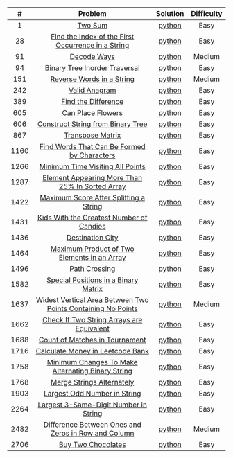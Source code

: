 |  #   |                                                                 Problem                                                                  |                                                                        Solution                                                                         | Difficulty |
|:----:|:----------------------------------------------------------------------------------------------------------------------------------------:|:-------------------------------------------------------------------------------------------------------------------------------------------------------:|:----------:|
|  1   |                                             [Two Sum](https://leetcode.com/problems/two-sum)                                             |                   [python](https://github.com/Mu7annad0/leetcode/blob/ee2d1755d8b12550a97c4fb70bd4e5b4f936688c/leetcode/0001.TwoSum)                    |    Easy    |
|  28  |  [Find the Index of the First Occurrence in a String](https://leetcode.com/problems/find-the-index-of-the-first-occurrence-in-a-string)  |  [python](https://github.com/Mu7annad0/leetcode/blob/b611f9fbbbd03c9d86cf2675c1eb76c3124b65bb/leetcode/0028.FindTheIndexOfTheFirstOccurrenceInAString)  |    Easy    |
|  91  |                                         [Decode Ways](https://leetcode.com/problems/decode-ways)                                         |                 [python](https://github.com/Mu7annad0/leetcode/blob/a58cbeb3702d20cde829b336ea087a9662e59473/leetcode/0091.DecodeWays)                  |   Medium   |
|  94  |                       [Binary Tree Inorder Traversal](https://leetcode.com/problems/binary-tree-inorder-traversal)                       |         [python](https://github.com/Mu7annad0/leetcode/blob/9fce08914a5f3267bdfe02167a965c7504026580/leetcode/0094.BinaryTreeInorderTraversal)          |    Easy    |
| 151  |                           [Reverse Words in a String](https://leetcode.com/problems/reverse-words-in-a-string)                           |                [python](https://github.com/Mu7annad0/leetcode/blob/471db575e14cfc9ba359b52665ef5bcb187332c4/leetcode/0151.ReverseWords)                 |   Medium   |
| 242  |                                       [Valid Anagram](https://leetcode.com/problems/valid-anagram)                                       |                [python](https://github.com/Mu7annad0/leetcode/blob/e1d3ce09b80585a70c9459708e114f5b26e0aa2d/leetcode/0242.ValidAnagram)                 |    Easy    |
| 389  |                                 [Find the Difference](https://leetcode.com/problems/find-the-difference)                                 |              [python](https://github.com/Mu7annad0/leetcode/blob/aac1b06b0bdb2308eb6ec23516b60173c638b161/leetcode/0389.FindTheDifference)              |    Easy    |
| 605  |                                   [Can Place Flowers](https://leetcode.com/problems/can-place-flowers)                                   |               [python](https://github.com/Mu7annad0/leetcode/blob/471db575e14cfc9ba359b52665ef5bcb187332c4/leetcode/0605.CanPlaceFlowers)               |    Easy    |
| 606  |                   [Construct String from Binary Tree](https://leetcode.com/problems/construct-string-from-binary-tree)                   |        [python](https://github.com/Mu7annad0/leetcode/blob/d535f0a3a7a569b5bb944616acc773dd3e71fdb4/leetcode/0606.ConstructStringFromBinaryTree)        |    Easy    |
| 867  |                                    [Transpose Matrix](https://leetcode.com/problems/transpose-matrix)                                    |               [python](https://github.com/Mu7annad0/leetcode/blob/28c2722fb8202a78f3aeca7c936ec5b5f65fbecb/leetcode/0867.TransposeMatrix)               |    Easy    |
| 1160 |         [Find Words That Can Be Formed by Characters](https://leetcode.com/problems/find-words-that-can-be-formed-by-characters)         |    [python](https://github.com/Mu7annad0/leetcode/blob/1041df9cdfe6577ac5ddffc7d478ab16f44313ce/leetcode/1160.FindWordsThatCanBeFormedByCharacters)     |    Easy    |   
| 1266 |                    [Minimum Time Visiting All Points](https://leetcode.com/problems/minimum-time-visiting-all-points)                    |        [python](https://github.com/Mu7annad0/leetcode/blob/0448a287233fa39c24bf2fdab3e2e90dda6b346b/leetcode/1266.MinimumTimeVisitingAllPoints)         |    Easy    | 
| 1287 |     [Element Appearing More Than 25% In Sorted Array](https://leetcode.com/problems/element-appearing-more-than-25-in-sorted-array)      | [python](https://github.com/Mu7annad0/leetcode/blob/7fca49e0693222847c8e1db472329c08cee86c01/leetcode/1287.ElementAppearingMoreThan25%25InSortedArray)  |    Easy    | 
| 1422 |              [Maximum Score After Splitting a String](https://leetcode.com/problems/maximum-score-after-splitting-a-string)              |      [python](https://github.com/Mu7annad0/leetcode/blob/5a6d1e2b9ab3c83fbdc95e8c4da1f4a60d90af82/leetcode/1422.MaximumScoreAfterSplittingAString)      |    Easy    |
| 1431 |            [Kids With the Greatest Number of Candies](https://leetcode.com/problems/kids-with-the-greatest-number-of-candies)            |     [python](https://github.com/Mu7annad0/leetcode/blob/9478c5bf08da85575d2e20098d10bc5c06641c92/leetcode/1431.KidsWithTheGreatestNumberOfCandies)      |    Easy    |
| 1436 |                                    [Destination City](https://leetcode.com/problems/destination-city)                                    |               [python](https://github.com/Mu7annad0/leetcode/blob/1b690aee1330e369ecf874406b624c000314dff9/leetcode/1436.DestinationCity)               |    Easy    |
| 1464 |         [Maximum Product of Two Elements in an Array](https://leetcode.com/problems/maximum-product-of-two-elements-in-an-array)         |    [python](https://github.com/Mu7annad0/leetcode/blob/95c2835a6e09adb9f677f2438849e95fb3a6189a/leetcode/1464.MaximumProductOfTwoElementsInAnArray)     |    Easy    | 
| 1496 |                                       [Path Crossing](https://leetcode.com/problems/path-crossing)                                       |                [python](https://github.com/Mu7annad0/leetcode/blob/1900e928e5d8e7da64789e54f5feb10ed47d921a/leetcode/1496.PathCrossing)                 |    Easy    |
| 1582 |                [Special Positions in a Binary Matrix](https://leetcode.com/problems/special-positions-in-a-binary-matrix)                |       [python](https://github.com/Mu7annad0/leetcode/blob/c8aba535b0249ba4f505738623992ff5aa0776a4/leetcode/1582.SpecialPositionsInABinaryMatrix)       |    Easy    |
| 1637 |    [Widest Vertical Area Between Two Points Containing No Points](https://leetcode.com/problems/special-positions-in-a-binary-matrix)    |                          [python](https://leetcode.com/problems/widest-vertical-area-between-two-points-containing-no-points)                           |   Medium   |
| 1662 |           [Check If Two String Arrays are Equivalent](https://leetcode.com/problems/check-if-two-string-arrays-are-equivalent)           |     [python](https://github.com/Mu7annad0/leetcode/blob/19398f6f994bcfde588a93a0d7a61abaaddc9fe8/leetcode/1662.CheckIfTwoStringArraysAreEquivalent)     |    Easy    |
| 1688 |                      [Count of Matches in Tournament](https://leetcode.com/problems/count-of-matches-in-tournament)                      |         [python](https://github.com/Mu7annad0/leetcode/blob/33244a525b83fb4b191ed47552bfd957c527445b/leetcode/1688.CountOfMatchesInTournament)          |    Easy    |
| 1716 |                    [Calculate Money in Leetcode Bank](https://leetcode.com/problems/calculate-money-in-leetcode-bank)                    |        [python](https://github.com/Mu7annad0/leetcode/blob/64dc002ef3991b8a6b77b086d12c2da37379d9c2/leetcode/1716.CalculateMoneyInLeetcodeBank)         |    Easy    |
| 1758 |   [Minimum Changes To Make Alternating Binary String](https://leetcode.com/problems/minimum-changes-to-make-alternating-binary-string)   | [python](https://github.com/Mu7annad0/leetcode/blob/323657a53828deac82686679e62dfa49fa7d4c03/leetcode/1758.MinimumChangesToMakeAlternatingBinaryString) |    Easy    |
| 1768 |                           [Merge Strings Alternately](https://leetcode.com/problems/merge-strings-alternately)                           |           [python](https://github.com/Mu7annad0/leetcode/blob/9478c5bf08da85575d2e20098d10bc5c06641c92/leetcode/1768.MergeStringsAlternately)           |    Easy    |
| 1903 |                        [Largest Odd Number in String](https://leetcode.com/problems/largest-odd-number-in-string)                        |          [python](https://github.com/Mu7annad0/leetcode/blob/5edc6f1b5221fa8079c6b8bb8fbc926067c1d68a/leetcode/1903.LargestOddNumberInString)           |    Easy    |
| 2264 |               [Largest 3-Same-Digit Number in String](https://leetcode.com/problems/largest-3-same-digit-number-in-string)               |      [python](https://github.com/Mu7annad0/leetcode/blob/a1bffdfe105d7c868375684e1611b8898c8329d4/leetcode/2264.Largest3-Same-DigitNumberInString)      |    Easy    |
| 2482 | [Difference Between Ones and Zeros in Row and Column](https://leetcode.com/problems/difference-between-ones-and-zeros-in-row-and-column) | [python](https://github.com/Mu7annad0/leetcode/blob/9ea283455dcce3393fcd8573306e4ea7d837d149/leetcode/2482.DifferenceBetweenOnesAndZerosInRowAndColumn) |   Medium   |
| 2706 |                                  [Buy Two Chocolates](https://leetcode.com/problems/buy-two-chocolates)                                  |              [python](https://github.com/Mu7annad0/leetcode/blob/b99ff82b3db93c52e198a0432d7292c8792e591c/leetcode/2706.BuyTwoChocolates)               |    Easy    |